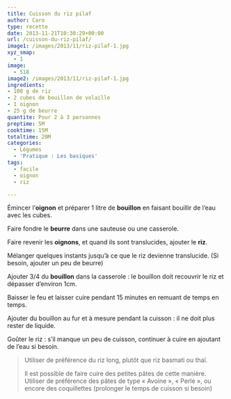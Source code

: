 ```yaml
---
title: Cuisson du riz pilaf
author: Caro
type: recette
date: 2013-11-21T10:30:29+00:00
url: /cuisson-du-riz-pilaf/
image1: /images/2013/11/riz-pilaf-1.jpg
xyz_smap:
  - 1
image:
  - 518
image2: /images/2013/11/riz-pilaf-1.jpg
ingredients:
- 100 g de riz
- 2 cubes de bouillon de volaille
- 1 oignon
- 25 g de beurre
quantite: Pour 2 à 3 personnes
preptime: 5M
cooktime: 15M
totaltime: 20M
categories:
  - Légumes
  - 'Pratique : Les basiques'
tags:
  - facile
  - oignon
  - riz

---
```

Émincer l&rsquo;**oignon** et préparer 1 litre de **bouillon** en faisant bouillir de l&rsquo;eau avec les cubes.

Faire fondre le **beurre** dans une sauteuse ou une casserole.

Faire revenir les **oignons**, et quand ils sont translucides, ajouter le **riz**.

Mélanger quelques instants jusqu&rsquo;à ce que le riz devienne translucide. (Si besoin, ajouter un peu de beurre)

Ajouter 3/4 du **bouillon** dans la casserole : le bouillon doit recouvrir le riz et dépasser d&rsquo;environ 1cm.

Baisser le feu et laisser cuire pendant 15 minutes en remuant de temps en temps.

Ajouter du bouillon au fur et à mesure pendant la cuisson : il ne doit plus rester de liquide.

Goûter le riz : s&rsquo;il manque un peu de cuisson, continuer à cuire en ajoutant de l&rsquo;eau si besoin.

> Utiliser de préférence du riz long, plutôt que riz basmati ou thaï.
>
> Il est possible de faire cuire des petites pâtes de cette manière. Utiliser de préférence des pâtes de type « Avoine », « Perle », ou encore des coquillettes (prolonger le temps de cuisson si besoin)
